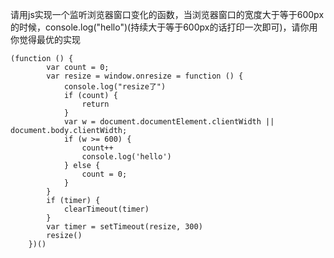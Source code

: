 请用js实现一个监听浏览器窗口变化的函数，当浏览器窗口的宽度大于等于600px的时候，console.log("hello")(持续大于等于600px的话打印一次即可)，请你用你觉得最优的实现

```
(function () {
        var count = 0;
        var resize = window.onresize = function () {
            console.log("resize了")
            if (count) {
                return
            }
            var w = document.documentElement.clientWidth || document.body.clientWidth;
            if (w >= 600) {
                count++
                console.log('hello')
            } else {
                count = 0;
            }
        }
        if (timer) {
            clearTimeout(timer)
        }
        var timer = setTimeout(resize, 300)
        resize()
    })()

```